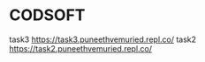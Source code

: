 # CODSOFT
task3 https://task3.puneethvemuried.repl.co/
task2 https://task2.puneethvemuried.repl.co/
